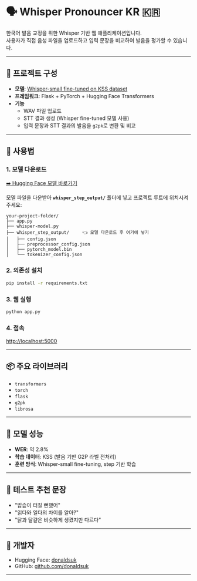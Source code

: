# 🗣️ Whisper Pronouncer KR 🇰🇷

한국어 발음 교정을 위한 Whisper 기반 웹 애플리케이션입니다.  
사용자가 직접 음성 파일을 업로드하고 입력 문장을 비교하여 발음을 평가할 수 있습니다.

---

## 🔧 프로젝트 구성

- **모델**: [Whisper-small fine-tuned on KSS dataset](https://huggingface.co/donaldsuk/whisper-ko)
- **프레임워크**: Flask + PyTorch + Hugging Face Transformers
- **기능**
  - WAV 파일 업로드
  - STT 결과 생성 (Whisper fine-tuned 모델 사용)
  - 입력 문장과 STT 결과의 발음을 `g2pk`로 변환 및 비교

---

## 📂 사용법

### 1. 모델 다운로드

[➡️ Hugging Face 모델 바로가기](https://huggingface.co/donaldsuk/whisper-ko)

모델 파일을 다운받아 **`whisper_step_output/`** 폴더에 넣고 프로젝트 루트에 위치시켜주세요:

```
your-project-folder/
├── app.py
├── whisper-model.py
├── whisper_step_output/     👈 모델 다운로드 후 여기에 넣기
│   ├── config.json
│   ├── preprocessor_config.json
│   ├── pytorch_model.bin
│   └── tokenizer_config.json
```

### 2. 의존성 설치

```bash
pip install -r requirements.txt
```

### 3. 웹 실행

```bash
python app.py
```

### 4. 접속

[http://localhost:5000](http://localhost:5000)

---

## 📦 주요 라이브러리

- `transformers`
- `torch`
- `flask`
- `g2pk`
- `librosa`

---

## 🧠 모델 성능

- **WER**: 약 2.8%
- **학습 데이터**: KSS (발음 기반 G2P 라벨 전처리)
- **훈련 방식**: Whisper-small fine-tuning, step 기반 학습

---

## 🧪 테스트 추천 문장

- "밥솥이 터질 뻔했어"
- "읽다와 일다의 차이를 알아?"
- "닭과 달걀은 비슷하게 생겼지만 다르다"

---

## 👤 개발자

- Hugging Face: [donaldsuk](https://huggingface.co/donaldsuk)
- GitHub: [github.com/donaldsuk](https://github.com/donaldsuk)

---
